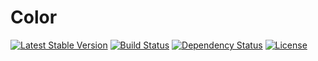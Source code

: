 Color
================================================

[![Latest Stable Version](https://poser.pugx.org/hhpack/color/v/stable)](https://packagist.org/packages/hhpack/color)
[![Build Status](https://travis-ci.org/hhpack/color.svg)](https://travis-ci.org/hhpack/color)
[![Dependency Status](https://www.versioneye.com/user/projects/563848a0e935640017000001/badge.svg?style=flat)](https://www.versioneye.com/user/projects/563848a0e935640017000001)
[![License](https://poser.pugx.org/hhpack/color/license)](https://packagist.org/packages/hhpack/color)
